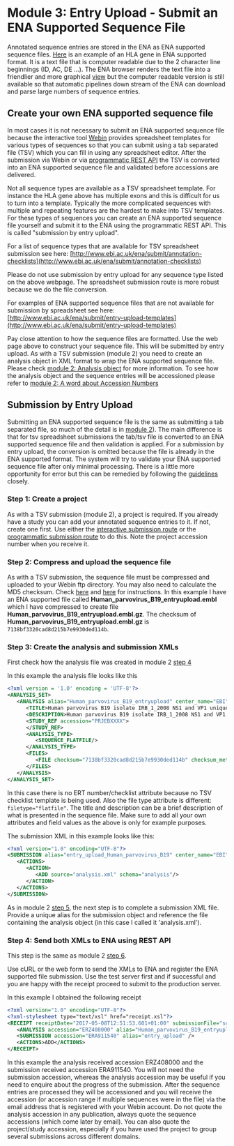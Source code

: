 # Module 3: Entry Upload - Submit an ENA Supported Sequence File

Annotated sequence entries are stored in the ENA as ENA supported sequence files. [Here](http://www.ebi.ac.uk/ena/data/view/KU963029&display=text) is an example of an HLA gene in ENA supported format. It is a text file that is computer readable due to the 2 character line beginnings (ID, AC, DE ...). The ENA browser renders the text file into a friendlier and more graphical [view](http://www.ebi.ac.uk/ena/data/view/KU963029) but the computer readable version is still available so that automatic pipelines down stream of the ENA can download and parse large numbers of sequence entries.

## Create your own ENA supported sequence file

In most cases it is not necessary to submit an ENA supported sequence file because the interactive tool [Webin](https://www.ebi.ac.uk/ena/submit/sra/#home) provides spreadsheet templates for various types of sequences so that you can submit using a tab separated file (TSV) which you can fill in using any spreadsheet editor. After the submission via Webin or via <a href="./prog_02.html">programmatic REST API</a> the TSV is converted into an ENA supported sequence file and validated before accessions are delivered. 

Not all sequence types are available as a TSV spreadsheet template. For instance the HLA gene above has multiple exons and this is difficult for us to turn into a template. Typically the more complicated sequences with multiple and repeating features are the hardest to make into TSV templates. For these types of sequences you can create an ENA supported sequence file yourself and submit it to the ENA using the programmatic REST API. This is called "submission by entry upload".

For a list of sequence types that are available for TSV spreadsheet submission see here:
[http://www.ebi.ac.uk/ena/submit/annotation-checklists](http://www.ebi.ac.uk/ena/submit/annotation-checklists)

Please do not use submission by entry upload for any sequence type listed on the above webpage. The spreadsheet submission route is more robust because we do the file conversion.

For examples of ENA supported sequence files that are not available for submission by spreadsheet see here: 
[http://www.ebi.ac.uk/ena/submit/entry-upload-templates](http://www.ebi.ac.uk/ena/submit/entry-upload-templates) 

Pay close attention to how the sequence files are formatted. Use the web page above to construct your sequence file. This will be submitted by entry upload. As with a TSV submission (module 2) you need to create an analysis object in XML format to wrap the ENA supported sequence file. Please check <a href="./prog_02.html#the-analysis-object">module 2: Analysis object</a> for more information.  To see how the analysis object and the sequence entries will be accessioned please refer to <a href="./prog_02.html#a-word-about-accession-numbers">module 2: A word about Accession Numbers</a>


## Submission by Entry Upload

Submitting an ENA supported sequence file is the same as submitting a tab separated file, so much of the detail is in <a href="./prog_02.html">module 2</a>). The main difference is that for tsv spreadsheet submissions the tab/tsv file is converted to an ENA supported sequence file and then validation is applied. For a submission by entry upload, the conversion is omitted because the file is already in the ENA supported format. The system will try to validate your ENA supported sequence file after only minimal processing. There is a little more opportunity for error but this can be remedied by following the [guidelines](http://www.ebi.ac.uk/ena/submit/entry-upload-templates) closely.

### Step 1: Create a project

As with a TSV submission (module 2), a project is required. If you already have a study you can add your annotated sequence entries to it. If not, create one first. Use either the <a href="./mod_02.html">interactive submission route</a> or the <a href="./prog_01.html">programmatic submission route</a> to do this. Note the project accession number when you receive it.

### Step 2: Compress and upload the sequence file

As with a TSV submission, the sequence file must be compressed and uploaded to your Webin ftp directory. You may also need to calculate the MD5 checksum. Check <a href="./prog_02.html#step-3-upload-the-tsv-file-to-your-ftp-directory">here</a> and <a href="./file_prep.html">here</a> for instructions.
In this example I have an ENA supported file called **Human_parvovirus_B19_entryupload.embl** which I have compressed to create file **Human_parvovirus_B19_entryupload.embl.gz**. The checksum of **Human_parvovirus_B19_entryupload.embl.gz** is `7138bf3320cad8d215b7e9930ded114b`.

### Step 3: Create the analysis and submission XMLs

First check how the analysis file was created in module 2 <a href="./prog_02.html#step-4-prepare-the-analysis-xml-file">step 4</a>

In this example the analysis file looks like this

```xml
<?xml version = '1.0' encoding = 'UTF-8'?>
<ANALYSIS_SET>
   <ANALYSIS alias="Human_parvovirus_B19_entryupload" center_name="EBI">
      <TITLE>Human parvovirus B19 isolate IRB_1_2008 NS1 and VP1 unique region genes, partial cds</TITLE>
      <DESCRIPTION>Human parvovirus B19 isolate IRB_1_2008 NS1 and VP1 unique region genes, partial cds</DESCRIPTION>
      <STUDY_REF accession="PRJEBXXXX">
      </STUDY_REF>
      <ANALYSIS_TYPE>
         <SEQUENCE_FLATFILE/>
      </ANALYSIS_TYPE>
      <FILES>
         <FILE checksum="7138bf3320cad8d215b7e9930ded114b" checksum_method="MD5" filename="Human_parvovirus_B19_entryupload.embl.gz" filetype="flatfile"/>
      </FILES>
   </ANALYSIS>
</ANALYSIS_SET>
```

In this case there is no ERT number/checklist attribute because no TSV checklist template is being used. Also the file type attribute is different: `filetype="flatfile"`. The title and description can be a brief description of what is presented in the sequence file. Make sure to add all your own attributes and field values as the above is only for example purposes.

The submission XML in this example looks like this:

```xml
<?xml version="1.0" encoding="UTF-8"?>
<SUBMISSION alias="entry_upload_Human_parvovirus_B19" center_name="EBI">
   <ACTIONS>
      <ACTION>
         <ADD source="analysis.xml" schema="analysis"/>
      </ACTION>
   </ACTIONS>
</SUBMISSION>
```

As in module 2 <a href="./prog_02.html#step-5-prepare-a-submission-xml-file">step 5</a>, the next step is to complete a submission XML file. Provide a unique alias for the submission object and reference the file containing the analysis object (in this case I called it 'analysis.xml').

### Step 4: Send both XMLs to ENA using REST API

This step is the same as module 2 <a href="prog_02.html#step-6-send-the-xmls-to-ena-through-the-rest-api">step 6</a>.

Use cURL or the web form to send the XMLs to ENA and register the ENA supported file submission. Use the test server first and if successful and you are happy with the receipt proceed to submit to the production server.

In this example I obtained the following receipt

```xml
<?xml version="1.0" encoding="UTF-8"?>
<?xml-stylesheet type="text/xsl" href="receipt.xsl"?>
<RECEIPT receiptDate="2017-05-08T12:51:53.601+01:00" submissionFile="submission.xml" success="true">
   <ANALYSIS accession="ERZ408000" alias="Human_parvovirus_B19_entryupload" status="PRIVATE" />
   <SUBMISSION accession="ERA911540" alias="entry_upload" />
   <ACTIONS>ADD</ACTIONS>
</RECEIPT>
```

In this example the analysis received accession ERZ408000 and the submission received accession ERA911540. You will not need the submission accession, whereas the analysis accession may be useful if you need to enquire about the progress of the submission. After the sequence entries are processed they will be accessioned and you will receive the accession (or accession range if multiple sequences were in the file) via the email address that is registered with your Webin account. Do not quote the analysis accession in any publication, always quote the sequence accessions (which come later by email). You can also quote the project/study accession, especially if you have used the project to group several submissions across different domains.


